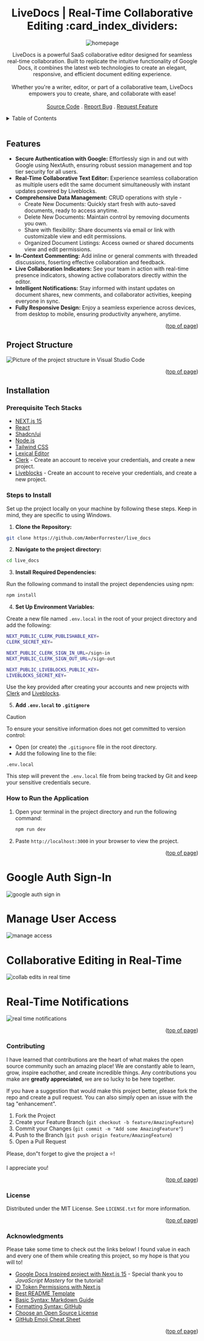 <a id="readme-top"></a>

<h1 align="center">LiveDocs | Real-Time Collaborative Editing :card_index_dividers:</h1> 

<div align="center">

<img src="/public/assets/images/HomePage.png" alt="homepage">

<p align="center">LiveDocs is a powerful SaaS collaborative editor designed for seamless real-time collaboration. Built to replicate the intuitive functionality of Google Docs, it combines the latest web technologies to create an elegant, responsive, and efficient document editing experience.  
<br/>
<br/>
Whether you're a writer, editor, or part of a collaborative team, LiveDocs empowers you to create, share, and collaborate with ease!
<br />

<!-- <a href="www.livedocs.amberforrester.io">LiveDocs Live Link</a> -->



<br />
<a href="https://github.com/AmberForrester/live_docs">Source Code</a>
.
<a href="https://github.com/AmberForrester/live_docs/issues/new?assignees=&labels=bug&projects=&template=bug-report-%F0%9F%90%9E.md&title=">Report Bug</a>
.
<a href="https://github.com/AmberForrester/live_docs/issues/new?assignees=&labels=enhancement&projects=&template=feature-request-%F0%9F%9A%80.md&title=">Request Feature</a>
</p>
</div>

<details>
  <summary>Table of Contents</summary>
  <ol>
    <li><a href="#project-structure">Project Structure</a></li>
    <li><a href="#features">Features</a></li>
    <li><a href="#installation">Installation</a></li>
    <li><a href="#steps-to-install">Steps to Install</a></li>
    <li><a href="#how-to-run-the-application">How to Run the Application</a></li>
    <li><a href="#contributing">Contributing</a></li>
    <li><a href="#license">License</a></li>
    <li><a href="#acknowledgments">Acknowledgments</a></li>
  </ol>
</details>
<br />



## Features
- **Secure Authentication with Google:** Effortlessly sign in and out with Google using NextAuth, ensuring robust session management and top tier security for all users.
- **Real-Time Collaborative Text Editor:** Experience seamless collaboration as multiple users edit the same document simultaneously with instant updates powered by Liveblocks.
- **Comprehensive Data Management:** CRUD operations with style - 
  - Create New Documents: Quickly start fresh with auto-saved documents, ready to access anytime.
  - Delete New Documents: Maintain control by removing documents you own.
  - Share with flexibility: Share documents via email or link with customizable view and edit permissions.
  - Organized Document Listings: Access owned or shared documents view and edit permissions. 
- **In-Context Commenting:** Add inline or general comments with threaded discussions, foserting effective collaboration and feedback.
- **Live Collaboration Indicators:** See your team in action with real-time presence indicators, showing active collaborators directly within the editor.
- **Intelligent Notifications:** Stay informed with instant updates on document shares, new comments, and collaborator activities, keeping everyone in sync.
- **Fully Responsive Design:** Enjoy a seamless experience across devices, from desktop to mobile, ensuring productivity anywhere, anytime.

<p align="right">(<a href="#readme-top">top of page</a>)</p>



## Project Structure

<img src="/public/assets/images/ProjectStructure.png" alt="Picture of the project structure in Visual Studio Code">

<p align="right">(<a href="#readme-top">top of page</a>)</p>



## Installation

### Prerequisite Tech Stacks
- [NEXT.js 15](https://nextjs.org/)
- [React](https://react.dev/)
- [Shadcn/ui](https://ui.shadcn.com/)
- [Node.js](https://nodejs.org/en)
- [Tailwind CSS](https://tailwindcss.com/)
- [Lexical Editor](https://lexical.dev/)
- [Clerk](https://clerk.com/) - Create an account to receive your  credentials, and create a new project.
- [Liveblocks](https://liveblocks.io/) - Create an account to receive your  credentials, and create a new project.



### Steps to Install

Set up the project locally on your machine by following these steps. 
Keep in mind, they are specific to using Windows.

1. **Clone the Repository:**
  ```bash
  git clone https://github.com/AmberForrester/live_docs
  ```

2. **Navigate to the project directory:**
  ```bash
  cd live_docs
  ```

3. **Install Required Dependencies:** 

Run the following command to install the project dependencies using npm:
  ```bash
  npm install
  ```

4. **Set Up Environment Variables:**

Create a new file named `.env.local` in the root of your project directory and add the following:
   ```bash
  NEXT_PUBLIC_CLERK_PUBLISHABLE_KEY=
  CLERK_SECRET_KEY=

  NEXT_PUBLIC_CLERK_SIGN_IN_URL=/sign-in
  NEXT_PUBLIC_CLERK_SIGN_OUT_URL=/sign-out

  NEXT_PUBLIC_LIVEBLOCKS_PUBLIC_KEY=
  LIVEBLOCKS_SECRET_KEY=
   ```

Use the key provided after creating your accounts and new projects with [Clerk](https://clerk.com/) and [Liveblocks](https://liveblocks.io/). 

5. **Add `.env.local` to `.gitignore`**

> [!CAUTION]
> To ensure your sensitive information does not get committed to version control:
  - Open (or create) the `.gitignore` file in the root directory.
  - Add the following line to the file:
   ```
   .env.local
   ```

This step will prevent the `.env.local` file from being tracked by Git and keep your sensitive credentials secure. 



### How to Run the Application

1. Open your terminal in the project directory and run the following command: 
   ```bash
   npm run dev
   ```

2. Paste `http://localhost:3000` in your browser to view the project.

<p align="right">(<a href="#readme-top">top of page</a>)</p>



# Google Auth Sign-In
<img src="/public/assets/images/GoogleAuthSignIn.png" alt="google auth sign in">

# Manage User Access
<img src="/public/assets/images/ManageAccess.png" alt="manage access">

# Collaborative Editing in Real-Time
<img src="/public/assets/images/RealTimeCollabEdits.png" alt="collab edits in real time">

# Real-Time Notifications
<img src="/public/assets/images/Notifications.png" alt="real time notifications">

<p align="right">(<a href="#readme-top">top of page</a>)</p>



### Contributing

I have learned that contributions are the heart of what makes the open source community such an amazing place! We are constantly able to learn, grow, inspire eachother, and create incredible things. Any contributions you make are **greatly appreciated**, we are so lucky to be here together.

If you have a suggestion that would make this project better, please fork the repo and create a pull request. You can also simply open an issue with the tag "enhancement".

1. Fork the Project
2. Create your Feature Branch (`git checkout -b feature/AmazingFeature`)
3. Commit your Changes (`git commit -m "Add some AmazingFeature"`)
4. Push to the Branch (`git push origin feature/AmazingFeature`)
5. Open a Pull Request

Please, don"t forget to give the project a :star:! 

I appreciate you!

<p align="right">(<a href="#readme-top">top of page</a>)</p>



### License

Distributed under the MIT License. See `LICENSE.txt` for more information.

<p align="right">(<a href="#readme-top">top of page</a>)</p>



### Acknowledgments

Please take some time to check out the links below! I found value in each and every one of them while creating this project, so my hope is that you will to!

* [Google Docs Inspired project with Next.js 15](https://youtu.be/y5vE8y_f_OM?si=Ht2t95c5B0xghWUR) - Special thank you to _JavaScript Mastery_ for the tutorial!
* [ID Token Permissions with Next.js](https://liveblocks.io/docs/authentication/id-token/nextjs)
* [Best README Template](https://github.com/othneildrew/Best-README-Template)
* [Basic Syntax: Markdown Guide](https://www.markdownguide.org/basic-syntax/#reference-style-links)
* [Formatting Syntax: GitHub](https://docs.github.com/en/get-started/writing-on-github/getting-started-with-writing-and-formatting-on-github/basic-writing-and-formatting-syntax)
* [Choose an Open Source License](https://choosealicense.com)
* [GitHub Emoji Cheat Sheet](https://github.com/ikatyang/emoji-cheat-sheet/blob/master/README.md#animal-bug)

<p align="right">(<a href="#readme-top">top of page</a>)</p>